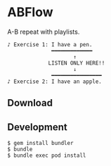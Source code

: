 # ABFlow

A-B repeat with playlists.

```
♪ Exercise 1: I have a pen.
              ━━━━━━━━━━━━━
                     ↑
             LISTEN ONLY HERE!!
                     ↓
              ━━━━━━━━━━━━━━━━
♪ Exercise 2: I have an apple.
```

## Download

## Development

```
$ gem install bundler
$ bundle
$ bundle exec pod install
```
